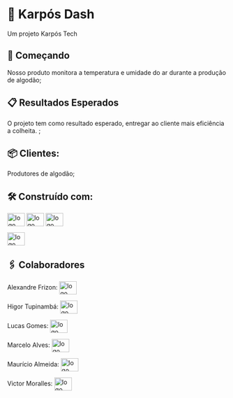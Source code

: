 # 🐑 Karpós Dash

Um projeto Karpós Tech

## 🚀 Começando

Nosso produto monitora a temperatura e umidade do ar durante a produção de algodão;

## 📋 Resultados Esperados

O projeto tem como resultado esperado, entregar ao cliente mais eficiência a colheita. ;<br>

## 📦 Clientes:

Produtores de algodão;

## 🛠️ Construído com:


<img align="center" height="30" width="40" alt="logo HTML" src="https://cdn.jsdelivr.net/gh/devicons/devicon@latest/icons/html5/html5-original.svg" />

<img align="center" height="30" width="40" alt="logo HTML" src="https://cdn.jsdelivr.net/gh/devicons/devicon@latest/icons/css3/css3-original.svg" />

<img align="center" height="30" width="40" alt="logo HTML" src="https://cdn.jsdelivr.net/gh/devicons/devicon@latest/icons/javascript/javascript-original.svg" />

<img align="center" height="30" width="40" alt="logo MySql" src="https://cdn.jsdelivr.net/gh/devicons/devicon/icons/mysql/mysql-plain-wordmark.svg" /><br>



## 🖇️ Colaboradores

Alexandre Frizon: <a href="https://github.com/frizzon00" target="_blank"><img align="center" height="30" width="40" alt="logo GitHub" src="https://cdn.jsdelivr.net/gh/devicons/devicon/icons/github/github-original.svg" />
</a>

Higor Tupinambá: <a href="https://github.com/higortupi/karpostech" target="_blank"><img align="center" height="30" width="40" alt="logo GitHub" src="https://cdn.jsdelivr.net/gh/devicons/devicon/icons/github/github-original.svg" />
</a>

Lucas Gomes: <a href="https://github.com/Lucas-G-Carvalho" target="_blank"><img align="center" height="30" width="40" alt="logo GitHub" src="https://cdn.jsdelivr.net/gh/devicons/devicon/icons/github/github-original.svg" />
</a>

Marcelo Alves: <a href="https://github.com/marcelo-alves-silva" target="_blank"><img align="center" height="30" width="40" alt="logo GitHub" src="https://cdn.jsdelivr.net/gh/devicons/devicon/icons/github/github-original.svg" />
</a>

Maurício Almeida: <a href="https://github.com/MauricioAlmeida03" target="_blank"><img align="center" height="30" width="40" alt="logo GitHub" src="https://cdn.jsdelivr.net/gh/devicons/devicon/icons/github/github-original.svg" />
</a>

Victor Moralles: <a href="https://github.com/Vmoralles" target="_blank"><img align="center" height="30" width="40" alt="logo GitHub" src="https://cdn.jsdelivr.net/gh/devicons/devicon/icons/github/github-original.svg" />
</a>

